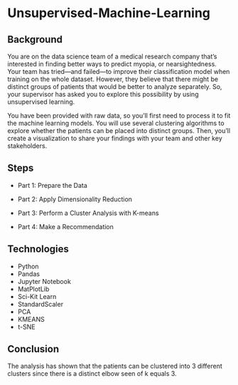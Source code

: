 # Unsupervised-Machine-Learning

## Background

You are on the data science team of a medical research company that’s interested in finding better ways to predict myopia, or nearsightedness. Your team has tried—and failed—to improve their classification model when training on the whole dataset. However, they believe that there might be distinct groups of patients that would be better to analyze separately. So, your supervisor has asked you to explore this possibility by using unsupervised learning.

You have been provided with raw data, so you’ll first need to process it to fit the machine learning models. You will use several clustering algorithms to explore whether the patients can be placed into distinct groups. Then, you’ll create a visualization to share your findings with your team and other key stakeholders.

## Steps
* Part 1: Prepare the Data

* Part 2: Apply Dimensionality Reduction 

* Part 3: Perform a Cluster Analysis with K-means

* Part 4: Make a Recommendation 

## Technologies
* Python
* Pandas
* Jupyter Notebook
* MatPlotLib
* Sci-Kit Learn
* StandardScaler
* PCA
* KMEANS
* t-SNE

## Conclusion
The analysis has shown that the patients can be clustered into 3 different clusters since there is a distinct elbow seen of k equals 3.
